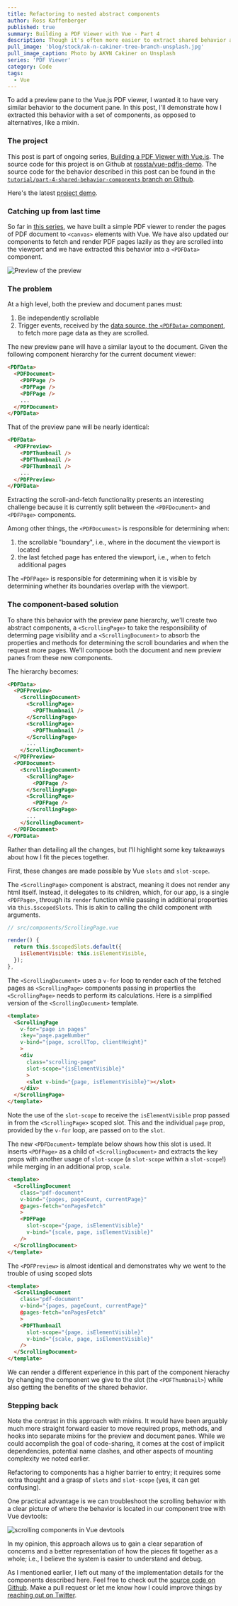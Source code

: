 ```yaml
---
title: Refactoring to nested abstract components
author: Ross Kaffenberger
published: true
summary: Building a PDF Viewer with Vue - Part 4
description: Though it's often more easier to extract shared behavior as mixins to be used across components in Vue.js, this post describes at a high level how I used abstract components to achieve the same goal and the advantages of doing so.
pull_image: 'blog/stock/ak-n-cakiner-tree-branch-unsplash.jpg'
pull_image_caption: Photo by AK¥N Cakiner on Unsplash
series: 'PDF Viewer'
category: Code
tags:
  - Vue
---
```

To add a preview pane to the Vue.js PDF viewer, I wanted it to have very similar behavior to the document pane. In this post, I'll demonstrate how I extracted this behavior with a set of components, as opposed to alternatives, like a mixin.

### The project
This post is part of ongoing series, [Building a PDF Viewer with Vue.js](/blog/series/pdf-viewer.html). The source code for this project is on Github at [rossta/vue-pdfjs-demo](https://github.com/rossta/vue-pdfjs-demo). The source code for the behavior described in this post can be found in the [`tutorial/part-4-shared-behavior-components` branch on Github](https://github.com/rossta/vue-pdfjs-demo/tree/tutorial/part-4-shared-behavior-components).

Here's the latest [project demo](https://rossta.net/vue-pdfjs-demo/).

### Catching up from last time
So far in [this series](/blog/series/pdf-viewer.html), we have built a simple PDF viewer to render the pages of PDF document to `<canvas>` elements with Vue. We have also updated our components to fetch and render PDF pages lazily as they are scrolled into the viewport and we have extracted this behavior into a `<PDFData>` component.

![Preview of the preview](screenshots/screenshot-pdf-viewer-part-3.jpg)

### The problem
At a high level, both the preview and document panes must:

1. Be independently scrollable
1. Trigger events, received by the [data source, the `<PDFData>` component](/blog/extracting-a-data-component-in-vue.html), to fetch more page data as they are scrolled.

The new preview pane will have a similar layout to the document. Given the following component hierarchy for the current document viewer:
```html
<PDFData>
  <PDFDocument>
    <PDFPage />
    <PDFPage />
    <PDFPage />
    ...
  </PDFDocument>
</PDFData>
```
That of the preview pane will be nearly identical:
```html
<PDFData>
  <PDFPreview>
    <PDFThumbnail />
    <PDFThumbnail />
    <PDFThumbnail />
    ...
  </PDFPreview>
</PDFData>
```
Extracting the scroll-and-fetch functionality presents an interesting challenge because it is currently split between the `<PDFDocument>` and `<PDFPage>` components.

Among other things, the `<PDFDocument>` is responsible for determining when:

1. the scrollable "boundary", i.e., where in the document the viewport is located
1. the last fetched page has entered the viewport, i.e., when to fetch additional pages

The `<PDFPage>` is responsible for determining when it is visible by determining whether its boundaries overlap with the viewport.

### The component-based solution
To share this behavior with the preview pane hierarchy, we'll create two abstract components, a `<ScrollingPage>` to take the responsibility of determing page visibility and a `<ScrollingDocument>` to absorb the properties and methods for determining the scroll boundaries and when the request more pages. We'll compose both the document and new preview panes from these new components.

The hierarchy becomes:

```html
<PDFData>
  <PDFPreview>
    <ScrollingDocument>
      <ScrollingPage>
        <PDFThumbnail />
      </ScrollingPage>
      <ScrollingPage>
        <PDFThumbnail />
      </ScrollingPage>
      ...
    </ScrollingDocument>
  </PDFPreview>
  <PDFDocument>
    <ScrollingDocument>
      <ScrollingPage>
        <PDFPage />
      </ScrollingPage>
      <ScrollingPage>
        <PDFPage />
      </ScrollingPage>
      ...
    </ScrollingDocument>
  </PDFDocument>
</PDFData>
```
Rather than detailing all the changes, but I'll highlight some key takeaways about how I fit the pieces together.

First, these changes are made possible by Vue `slots` and `slot-scope`.

The `<ScrollingPage>` component is abstract, meaning it does not render any html itself. Instead, it delegates to its children, which, for our app, is a single `<PDFPage>`, through its `render` function while passing in additional properties via `this.$scopedSlots`. This is akin to calling the child component with arguments.

```javascript
// src/components/ScrollingPage.vue

render() {
  return this.$scopedSlots.default({
    isElementVisible: this.isElementVisible,
  });
},
```
The `<ScrollingDocument>` uses a `v-for` loop to render each of the fetched pages as `<ScrollingPage>` components passing in properties the `<ScrollingPage>` needs to perform its calculations. Here is a simplified version of the `<ScrollingDocument>` template.
```html
<template>
  <ScrollingPage
    v-for="page in pages"
    :key="page.pageNumber"
    v-bind="{page, scrollTop, clientHeight}"
    >
    <div
      class="scrolling-page"
      slot-scope="{isElementVisible}"
      >
      <slot v-bind="{page, isElementVisible}"></slot>
    </div>
  </ScrollingPage>
</template>
```
Note the use of the `slot-scope` to receive the `isElementVisible` prop passed in from the `<ScrollingPage>` scoped slot. This and the individual `page` prop, provided by the `v-for` loop, are passed on to the `slot`.

The new `<PDFDocument>` template below shows how this slot is used. It inserts `<PDFPage>` as a child of `<ScrollingDocument>` and extracts the key props with another usage of `slot-scope` (a `slot-scope` within a `slot-scope`!) while merging in an additional prop, `scale`.
```html
<template>
  <ScrollingDocument
    class="pdf-document"
    v-bind="{pages, pageCount, currentPage}"
    @pages-fetch="onPagesFetch"
    >
    <PDFPage
      slot-scope="{page, isElementVisible}"
      v-bind="{scale, page, isElementVisible}"
    />
  </ScrollingDocument>
</template>
```
The `<PDFPreview>` is almost identical and demonstrates why we went to the trouble of using scoped slots
```html
<template>
  <ScrollingDocument
    class="pdf-document"
    v-bind="{pages, pageCount, currentPage}"
    @pages-fetch="onPagesFetch"
    >
    <PDFThumbnail
      slot-scope="{page, isElementVisible}"
      v-bind="{scale, page, isElementVisible}"
    />
  </ScrollingDocument>
</template>
```
We can render a different experience in this part of the component hierachy by changing the component we give to the slot (the `<PDFThumbnail>`) while also getting the benefits of the shared behavior.

### Stepping back
Note the contrast in this approach with mixins. It would have been arguably much more straight forward easier to move required props, methods, and hooks into separate mixins for the preview and document panes. While we could accomplish the goal of code-sharing, it comes at the cost of implicit dependencies, potential name clashes, and other aspects of mounting complexity we noted earlier.

Refactoring to components has a higher barrier to entry; it requires some extra thought and a grasp of `slots` and `slot-scope` (yes, it can get confusing).

One practical advantage is we can troubleshoot the scrolling behavior with a clear picture of where the behavior is located in our component tree with Vue devtools:

![scrolling components in Vue devtools](blog/vue-pdf-viewer/part-4-shared-behavior-devtools.jpg)

In my opinion, this approach allows us to gain a clear separation of concerns and a better representation of how the pieces fit together as a whole; i.e., I believe the system is easier to understand and debug.

As I mentioned earlier, I left out many of the implementation details for the components described here. Feel free to check out the [source code on Github](https://github.com/rossta/vue-pdfjs-demo). Make a pull request or let me know how I could improve things by [reaching out on Twitter](https://twitter.com/rossta).

